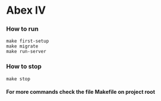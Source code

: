 # Abex IV
### How to run

    make first-setup
    make migrate
    make run-server

### How to stop

    make stop

#### For more commands check the file Makefile on project root
